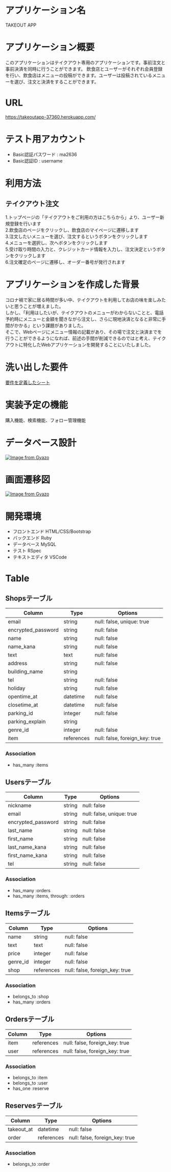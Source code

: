 # アプリケーション名

TAKEOUT APP

# アプリケーション概要

このアプリケーションはテイクアウト専用のアプリケーションです。事前注文と事前決済を同時に行うことができます。
飲食店とユーザーがそれぞれ会員登録を行い、飲食店はメニューの投稿ができます。ユーザーは投稿されているメニューを選び、注文と決済をすることができます。

# URL

https://takeoutapp-37360.herokuapp.com/

# テスト用アカウント

- Basic認証パスワード : ma2636
- Basic認証ID : username

# 利用方法

## テイクアウト注文
1.トップページの「テイクアウトをご利用の方はこちらから」より、ユーザー新規登録を行います  
2.飲食店のページをクリックし、飲食店のマイページに遷移します  
3.注文したいメニューを選び、注文するというボタンをクリックします  
4.メニューを選択し、次へボタンをクリックします  
5.受け取り時間の入力と、クレジットカード情報を入力し、注文決定というボタンをクリックします  
6.注文確定のページに遷移し、オーダー番号が発行されます  
  
  
# アプリケーションを作成した背景

コロナ禍で家に居る時間が多い中、テイクアウトを利用してお店の味を楽しみたいと思うことが増えました。  
しかし、「利用はしたいが、テイクアウトのメニューがわからないことと、電話予約時にメニューと金額を聞きながら注文し、さらに現地決済となると非常に手間がかかる」という課題がありました。  
そこで、Webページにメニュー情報の記載があり、その場で注文と決済までを行うことができるようになれば、前述の手間が削減できるのではと考え、テイクアウトに特化したWebアプリケーションを開発することにいたしました。

# 洗い出した要件

[要件を定義したシート](https://docs.google.com/spreadsheets/d/14zTJDloLGlPCN9W_hA7bIlXY0omAEyi8hdnsbLrplDk/edit?usp=sharing)

# 実装予定の機能

購入機能、検索機能、フォロー管理機能

# データベース設計

[![Image from Gyazo](https://i.gyazo.com/b5be80f16c944765899042b747ade9c5.png)](https://gyazo.com/b5be80f16c944765899042b747ade9c5)

# 画面遷移図

[![Image from Gyazo](https://i.gyazo.com/6e4ce776ba124e136669cb3f572f8ee4.png)](https://gyazo.com/6e4ce776ba124e136669cb3f572f8ee4)

# 開発環境

- フロントエンド
HTML/CSS/Bootstrap
- バックエンド
Ruby
- データベース
MySQL
- テスト
RSpec
- テキストエディタ
VSCode

<!-- # ローカルでの動作方法 -->
<!-- # 工夫したポイント -->


# Table

## Shopsテーブル

| Column              | Type       | Options                        |
| ------------------- | ---------- | ------------------------------ |
| email               | string     | null: false, unique: true      |
| encrypted_password  | string     | null: false                    |
| name                | string     | null: false                    |
| name_kana           | string     | null: false                    |
| text                | text       | null: false                    |
| address             | string     | null: false                    |
| building_name       | string     |                                |
| tel                 | string     | null: false                    |
| holiday             | string     | null: false                    |
| opentime_at         | datetime   | null: false                    |
| closetime_at        | datetime   | null: false                    |
| parking_id          | integer    | null: false                    |
| parking_explain     | string     |                                |
| genre_id            | integer    | null: false                    |
| item                | references | null: false, foreign_key: true |

### Association

- has_many :items

## Usersテーブル

| Column             | Type   | Options                     |
| ------------------ | ------ | --------------------------- |
| nickname           | string | null: false                 |
| email              | string | null: false, unique: true   |
| encrypted_password | string | null: false                 |
| last_name          | string | null: false                 |
| first_name         | string | null: false                 |
| last_name_kana     | string | null: false                 |
| first_name_kana    | string | null: false                 |
| tel                | string | null: false                 |

### Association

- has_many :orders
- has_many :items, through: :orders

## Itemsテーブル

| Column   | Type       | Options                        |
| -------- | ---------- | ------------------------------ |
| name     | string     | null: false                    |
| text     | text       | null: false                    |
| price    | integer    | null: false                    |
| genre_id | integer    | null: false                    |
| shop     | references | null: false, foreign_key: true |

### Association

- belongs_to :shop
- has_many :orders

## Ordersテーブル

| Column | Type       | Options                        |
| ------ | ---------- | ------------------------------ |
| item   | references | null: false, foreign_key: true |
| user   | references | null: false, foreign_key: true |

### Association

- belongs_to :item
- belongs_to :user
- has_one :reserve

## Reservesテーブル

| Column       | Type       | Options                        |
| ------------ | ---------- | ------------------------------ |
| takeout_at   | datetime   | null: false                    |
| order        | references | null: false, foreign_key: true |

### Association

- belongs_to :order